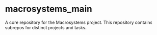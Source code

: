 # macrosystems_main
A core repository for the Macrosystems project. This repository contains subrepos for distinct projects and tasks.
